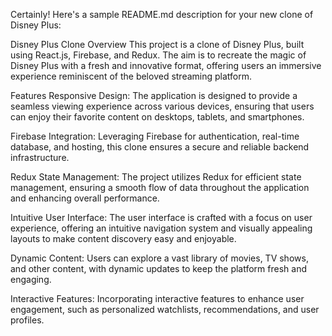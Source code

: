 
Certainly! Here's a sample README.md description for your new clone of Disney Plus:

Disney Plus Clone
Overview
This project is a clone of Disney Plus, built using React.js, Firebase, and Redux. The aim is to recreate the magic of Disney Plus with a fresh and innovative format, offering users an immersive experience reminiscent of the beloved streaming platform.

Features
Responsive Design: The application is designed to provide a seamless viewing experience across various devices, ensuring that users can enjoy their favorite content on desktops, tablets, and smartphones.

Firebase Integration: Leveraging Firebase for authentication, real-time database, and hosting, this clone ensures a secure and reliable backend infrastructure.

Redux State Management: The project utilizes Redux for efficient state management, ensuring a smooth flow of data throughout the application and enhancing overall performance.

Intuitive User Interface: The user interface is crafted with a focus on user experience, offering an intuitive navigation system and visually appealing layouts to make content discovery easy and enjoyable.

Dynamic Content: Users can explore a vast library of movies, TV shows, and other content, with dynamic updates to keep the platform fresh and engaging.

Interactive Features: Incorporating interactive features to enhance user engagement, such as personalized watchlists, recommendations, and user profiles.
